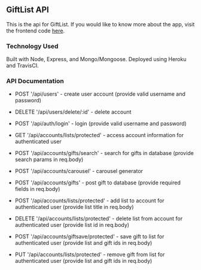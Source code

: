 ## GiftList API
This is the api for GiftList. If you would like to know more about the app, visit the frontend code [here](https://github.com/ecarlson1201/gift-list-client).

### Technology Used
Built with Node, Express, and Mongo/Mongoose.
Deployed using Heroku and TravisCI.

### API Documentation

- POST '/api/users' - create user account (provide valid username and password)
- DELETE '/api/users/delete/:id' - delete account
- POST '/api/auth/login' - login (provide valid username and password)

- GET '/api/accounts/lists/protected' - access account information for authenticated user
- POST '/api/accounts/gifts/search' - search for gifts in database (provide search params in req.body)
- POST '/api/accounts/carousel' - carousel generator
- POST '/api/accounts/gifts' - post gift to database (provide required fields in req.body)
- POST '/api/accounts/lists/protected' - add list to account for authenticated user (provide list title in req.body)
- DELETE '/api/accounts/lists/protected' - delete list from account for authenticated user (provide list id in req.body)
- POST '/api/accounts/giftsave/protected' - save gift to list for authenticated user (provide list and gift ids in req.body)
- PUT '/api/accounts/lists/protected' - remove gift from list for authenticated user (provide list and gift ids in req.body)